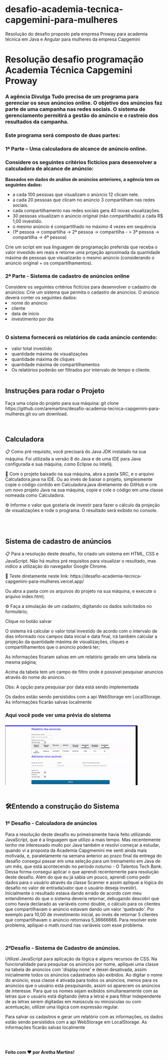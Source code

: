 # desafio-academia-tecnica-capgemini-para-mulheres
Resolução do desafio proposto pela empresa Proway para academia técnica em Java e Angular para mulheres da empresa Capgemini
<h1>Resolução desafio programação Academia Técnica Capgemini Proway</h1>

<h3>A agência Divulga Tudo precisa de um programa para gerenciar os seus anúncios online. O objetivo dos anúncios faz parte de uma campanha nas redes sociais. O sistema de gerenciamento permitirá a gestão do anúncio e o rastreio dos resultados da campanha.</h3>
<h3>Este programa será composto de duas partes:</h3>
<h3>1ª Parte – Uma calculadora de alcance de anúncio online.</h3>
<h3>Considere os seguintes critérios fictícios para desenvolver a calculadora de alcance de anúncio:</h3>
<p><strong>Baseados em dados de análise de anúncios anteriores, a agência tem os seguintes dados:</strong></p>  
<ul>
  <li>a cada 100 pessoas que visualizam o anúncio 12 clicam nele.</li>
  <li>a cada 20 pessoas que clicam no anúncio 3 compartilham nas redes sociais.</li>
  <li>cada compartilhamento nas redes sociais gera 40 novas visualizações.</li>
  <li>30 pessoas visualizam o anúncio original (não compartilhado) a cada R$ 1,00 investido.</li>
  <li>o mesmo anúncio é compartilhado no máximo 4 vezes em sequência</li>
  <li>(1ª pessoa -> compartilha -> 2ª pessoa -> compartilha - > 3ª pessoa -> compartilha -> 4ª pessoa)</li> 
</ul>

Crie um script em sua linguagem de programação preferida que receba o valor investido em reais e retorne uma projeção aproximada da quantidade máxima de pessoas que visualizarão o mesmo anúncio (considerando o anúncio original + os compartilhamentos).

<h3> 2ª Parte - Sistema de cadastro de anúncios online </h3>
Considere os seguintes critérios fictícios para desenvolver o cadastro de anúncios:
Crie um sistema que permita o cadastro de anúncios. O anúncio deverá conter os seguintes dados:

<li>nome do anúncio</li>
<li>cliente</li>
<li>data de início</li>
<lidata de término</li>
<li>investimento por dia</li>
</br>
<h3>O sistema fornecerá os relatórios de cada anúncio contendo:</h3>

<li>valor total investido</li>

<li>quantidade máxima de visualizações</li>

<li>quantidade máxima de cliques</li>

<li>quantidade máxima de compartilhamentos</li>

<li>Os relatórios poderão ser filtrados por intervalo de tempo e cliente.</li>
</br>

<h2>Instruções para rodar o Projeto</h2>
<p>Faça uma cópia do projeto para sua máquina: git clone https://github.com/aremartins/desafio-academia-tecnica-capgemini-para-mulheres.git ou um download.</p>
</br>
<h2>Calculadora</h2>
<p>📋 Como pré requisito, você precisará do Java JDK instalado na sua máquina. Foi utilizada a versão 8 do Java e de uma IDE para Java configurada e sua máquina, como Eclipse ou Intellij.  </p>
<p>🚀 Com o projeto baixado na sua máquina, abra a pasta SRC, e o arquivo Calculadora.java na IDE.  Ou ao invés de baixar o projeto, simplesmente copie o código contido em Calculadora.java diretamente do GitHub e crie um novo projeto Java na sua máquina, copie e cole o código em uma classe nomeada como Calculadora. </p>
<p>⚙️ Informe o valor que gostaria de investir para fazer o cálculo da projeção de visualizações e rode o programa. O resultado será exibido no console.</p>

</br>
</br>
<h2> Sistema de cadastro de anúncios </h2>
<p>📋 Para a resolução deste desafio, foi criado um sistema em HTML, CSS e JavaScript. Não há muitos pré requisitos para visualizar o resultado, mas indico a utilização do navegador Google Chrome.</p>
<p>🚀 Teste diretamente neste link: https://desafio-academia-tecnica-capgemini-para-mulheres.vercel.app/
<p>Ou abra a pasta com os arquivos do projeto na sua máquina, e execute o arquivo index.html; </p>
<p>⚙️ Faça a simulação de um cadastro, digitando os dados solicitados no formulário;</p>
<p>Clique no botão salvar</p>
<p>O sistema irá calcular o valor total investido de acordo com o intervalo de dias informado nos campos data inicial e data final, irá também calcular a projeção da quantidade máxima de visualizações, cliques e compartilhamentos que o anúncio poderá ter;</p>
<p>As informações ficaram salvas em um relatório gerado em uma tabela na mesma página;</p>
<p>Acima da tabela tem um campo de filtro onde é possível pesquisar anuncios através do nome do anúncio.</p>
<p>Obs: A opção para pesquisar por data está sendo implementada</p>
<p>Os dados estão sendo persistidos com a api WebStorage em LocalStorage. As informações ficarão salvas localmente</p>
<h3>Aqui você pode ver uma prévia do sistema<h3>
<img src="https://github.com/aremartins/desafio-academia-tecnica-capgemini-para-mulheres/blob/main/showCapgemnini.gif?raw=true"/>
  </br>
  </br>
  <h2>🛠️Entendo a construção do Sistema</h2>
  <h3>1º Desafio - Calculadora de anúncios</h3>
  <p>Para a resolução deste desafio eu primeiramente havia feito utilizando JavaScript, que é a linguagem que utilizo a mais tempo. Mas recentemente tenho me interessado muito por Java também e resolvi começar a estudar, quando vi a proposta da Academia Capgmemini me senti ainda mais motivada, e,  paralelamente na semana anterior ao prazo final da entrega do desafio consegui passar em uma seleção para um treinamento em Java de um mês, que está acontecendo no período noturno - O Talentos Tech Bank. Dessa forma consegui aplicar o que aprendi recentemente  para resolução deste desafio. Além do que eu já sabia um pouco, aprendi como pedir dados para o usuário através da classe Scanner e assim apliquei a lógica do desafio no valor de entrada(valor que o usuário deseja investir). Inicialmente o resultado estava dando errado de acordo com meu entendimento do que o sistema deveria retornar, debugando descobri que como havia declarado as variáveis como double, o cálculo para os clientes que compartilhavam o anúncio estavam dando um valor 'quebrado'. Por exemplo para 10,00 de investimento inicial, ao invés de retornar 5 clientes que compartilhavam o anúncio retornava 5,36666666. Para resolver este problema, apliquei o math.round nas variáveis com esse problema.</p> 
  </br>
 <h3>2ºDesafio - Sistema de Cadastro de anúncios.</h3>
 <p>Utilizei JavaScript para aplicação da lógica e alguns recursos de CSS. Na funcionalidade para pesquisar os anúncios por nome, apliquei uma classe na tabela de anúncios com 'display:none' e deixei desativada, assim inicialmente todos os anúncios cadastrados são exibidos. Ao digitar o nome do anúncio, essa classe é ativada para todos os anúncios, menos para os anúncios que o usuário está pesquisando, assim só aparecem os anúncios de interesse. Para que os nomes sejam exibidos simultaneamente com as letras que o usuário está digitando (letra a letra) e para filtrar independente de as letras serem digitadas em maiúscula ou minúsculas ou com acentuação, utilizei uma lógica com expressão regular. </p>
<p> Para salvar os cadastros e gerar um relatório com as informações, os dados estão sendo persistidos com a api WebStorage em LocalStorage. As informações ficarão salvas localmente</p>
</br>
  </br>

  <p><strong>Feito com ❤️ por Aretha Martins!</strong></p>


